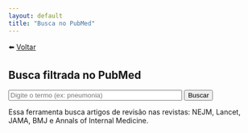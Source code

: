 ```yaml
---
layout: default
title: "Busca no PubMed"
---
```


⬅️ <a href="/medruas"> Voltar</a>

## Busca filtrada no PubMed

<form onsubmit="buscarPubmed(); return false;">
<input type="text" id="termo" placeholder="Digite o termo (ex: pneumonia)" size="40" required>
<button type="submit">Buscar</button>
</form>

Essa ferramenta busca artigos de revisão nas revistas: NEJM, Lancet, JAMA, BMJ e Annals of Internal Medicine.


<script>
function buscarPubmed() {
    const termo = document.getElementById("termo").value.trim();
    if (!termo) return;

    const baseUrl = "https://pubmed.ncbi.nlm.nih.gov/?term=";
    const filtros = '+AND+("N+Engl+J+Med"[Journal]+OR+"Lancet"[Journal]+OR+"JAMA"[Journal]+OR+"Ann+Intern+Med"[Journal]+OR+"BMJ"[Journal])+AND+(Review[ptyp])&sort=date';
    const url = baseUrl + encodeURIComponent(termo) + filtros;

    window.open(url, "_blank");
}
</script>


